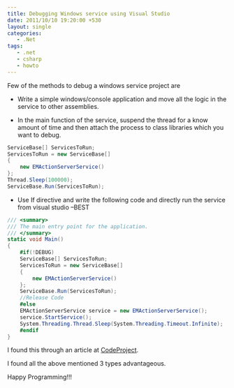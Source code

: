 ```yaml
---
title: Debugging Windows service using Visual Studio
date: 2011/10/10 19:20:00 +530
layout: single
categories: 
   - .Net
tags:
   - .net
   - csharp
   - howto
---
```


Few of the methods to debug a windows service project are

* Write a simple windows/console application and move all the logic in the service to other assemblies.

* In the main function of the service, suspend the thread for a know amount of time and then attach the process to class libraries which you want to debug.

```csharp
ServiceBase[] ServicesToRun;
ServicesToRun = new ServiceBase[]
{
    new EMActionServerService()
};
Thread.Sleep(100000);
ServiceBase.Run(ServicesToRun);
```
* Use If directive and write the following code and directly run the service from visual studio –BEST

```csharp
/// <summary>
/// The main entry point for the application.
/// </summary>
static void Main()
{
    #if(!DEBUG)
    ServiceBase[] ServicesToRun;
    ServicesToRun = new ServiceBase[]
    {
        new EMActionServerService()
    };
    ServiceBase.Run(ServicesToRun);
    //Release Code
    #else
    EMActionServerService service = new EMActionServerService();
    service.StartService();
    System.Threading.Thread.Sleep(System.Threading.Timeout.Infinite);       
    #endif
}
```

I found this through an article at [CodeProject](http://www.codeproject.com/KB/dotnet/DebugWinServices.aspx).

I found all the above mentioned 3 types advantageous.

Happy Programming!!!